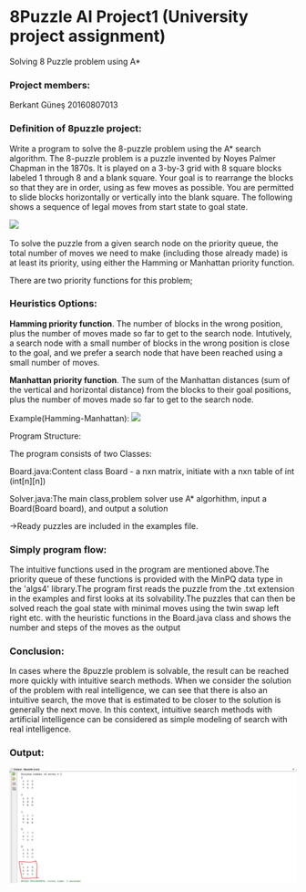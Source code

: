 # 8Puzzle AI Project1 (University project assignment)
Solving 8 Puzzle problem using A*
### Project members:
Berkant Güneş 20160807013
### Definition of 8puzzle project:

Write a program to solve the 8-puzzle problem using the A* search algorithm. The 8-puzzle
problem is a puzzle invented by Noyes Palmer Chapman in the 1870s. It is played on a 3-by-3
grid with 8 square blocks labeled 1 through 8 and a blank square. Your goal is to rearrange the
blocks so that they are in order, using as few moves as possible. You are permitted to slide
blocks horizontally or vertically into the blank square. The following shows a sequence of
legal moves from start state to goal state.

![](http://www.cs.princeton.edu/courses/archive/spr18/cos226/assignments/8puzzle/4moves.png)

To solve the puzzle from a given search node on the priority queue, the total number of moves
we need to make (including those already made) is at least its priority, using either the
Hamming or Manhattan priority function.

There are two priority functions for this problem;
### Heuristics Options:
**Hamming priority function**. The number of blocks in the wrong position, 
plus the number of moves made so far to get to the search node. 
Intutively, a search node with a small number of blocks in the wrong 
position is close to the goal, and we prefer a search node that have been
reached using a small number of moves.

**Manhattan priority function**. The sum of the Manhattan distances 
(sum of the vertical and horizontal distance) from the blocks to their
goal positions, plus the number of moves made so far to get to the search
 node.
 
 Example(Hamming-Manhattan):
 ![](http://www.cs.princeton.edu/courses/archive/spr18/cos226/assignments/8puzzle/hamming-manhattan.png)
 
Program Structure:

The program consists of two Classes:

Board.java:Content class Board - a nxn matrix, initiate with a nxn table of int (int[n][n])

Solver.java:The main class,problem solver use A* algorhithm, input a Board(Board board), and output a solution

->Ready puzzles are included in the examples file.

### Simply program flow:
The intuitive functions used in the program are mentioned above.The priority queue of these functions is provided with the MinPQ data type in the 'algs4' library.The program first reads the puzzle from the .txt extension in the examples and first looks at its solvability.The puzzles that can then be solved reach the goal state with minimal moves using the twin swap left right etc. with the heuristic functions in the Board.java class and shows the number and steps of the moves as the output

### Conclusion:
In cases where the 8puzzle problem is solvable, the result can be reached more quickly with intuitive search methods.
When we consider the solution of the problem with real intelligence, we can see that there is also an intuitive search, the move that is estimated to be closer to the solution is generally the next move. In this context, intuitive search methods with artificial intelligence can be considered as simple modeling of search with real intelligence.

### Output:
![output](https://github.com/brknt/8puzzle-AI-Project1/blob/master/goalstate.JPG)
